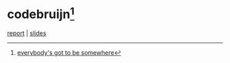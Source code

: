 # codebruijn[^1]
[report](https://mari-w.github.io/codebruijn/report.pdf) | 
[slides](https://mari-w.github.io/codebruijn/slides.pdf)

[^1]: [everybody's got to be somewhere](https://arxiv.org/abs/1807.04085)
